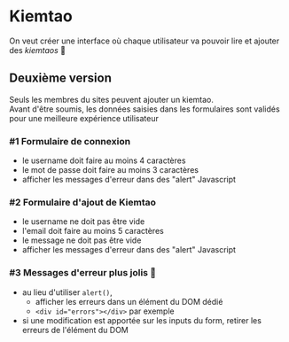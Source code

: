 # Kiemtao

On veut créer une interface où chaque utilisateur va pouvoir lire et ajouter des _kiemtaos_ :pray:

## Deuxième version

Seuls les membres du sites peuvent ajouter un kiemtao.  
Avant d'être soumis, les données saisies dans les formulaires sont validés pour une meilleure expérience utilisateur

### #1 Formulaire de connexion

- le username doit faire au moins 4 caractères
- le mot de passe doit faire au moins 3 caractères
- afficher les messages d'erreur dans des "alert" Javascript

### #2 Formulaire d'ajout de Kiemtao

- le username ne doit pas être vide
- l'email doit faire au moins 5 caractères
- le message ne doit pas être vide
- afficher les messages d'erreur dans des "alert" Javascript

### #3 Messages d'erreur plus jolis :lipstick:

- au lieu d'utiliser `alert()`,
  - afficher les erreurs dans un élément du DOM dédié
  - `<div id="errors"></div>` par exemple
- si une modification est apportée sur les inputs du form, retirer les erreurs de l'élément du DOM